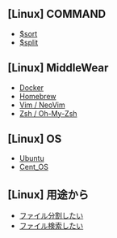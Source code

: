 ## [Linux] COMMAND
<!-- - [$cd](command_) -->
<!-- - [$find](command_) -->
<!-- - [$grep](command_) -->
<!-- - [$ls](command_)  -->
<!-- - [$mkdir](command_) -->
<!-- - [$pwd](command_) -->
<!-- - [$rm](command_) -->
- [$sort](command_sort)
- [$split](command_split)


## [Linux] MiddleWear
- [Docker](middlewear_docker)
- [Homebrew](middlewear_brew)
- [Vim / NeoVim](middlewear_vim)
- [Zsh / Oh-My-Zsh](middlewear_zsh)


## [Linux] OS
- [Ubuntu](os_ubuntu)
- [Cent_OS](os_cent_os)


## [Linux] 用途から
- [ファイル分割したい](want_)
- [ファイル検索したい](want_)
